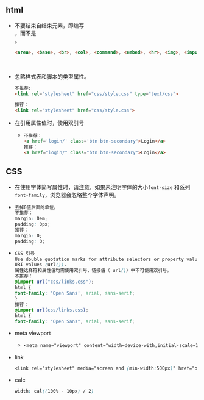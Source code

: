 ## html

+ 不要结束自结束元素，即编写 <br> ，而不是<br />。

  ```html
  <area>, <base>, <br>, <col>, <command>, <embed>, <hr>, <img>, <input>, <keygen>, <link>, <meta>, <param>, <source>, <track>, <wbr>,
  ```

  ​

+ 忽略样式表和脚本的类型属性。

  ```html
  不推荐:
  <link rel="stylesheet" href="css/style.css" type="text/css">
  ```

  ```html
  推荐：
  <link rel="stylesheet" href="css/style.css">
  ```

+ 在引用属性值时，使用双引号

  + ```html
    不推荐：
    <a href='login/' class='btn btn-secondary'>Login</a>
    推荐：
    <a href="login/" class="btn btn-secondary">Login</a>
    ```



## CSS

+ 在使用字体简写属性时，请注意，如果未注明字体的大小`font-size` 和系列 `font-family`，浏览器会忽略整个字体声明。

+ ```css
  去掉0值后面的单位。
  不推荐：
  margin: 0em;
  padding: 0px;
  推荐：
  margin: 0;
  padding: 0;

  ```

+ ```css
  CSS 引号
  Use double quotation marks for attribute selectors or property values. Do not use quotation marks in
  URI values (url()).
  属性选择符和属性值均需使用双引号，链接值（ url()）中不可使用双引号。
  不推荐：
  @import url("css/links.css");
  html {
  font-family: 'Open Sans', arial, sans-serif;
  }
  推荐：
  @import url(css/links.css);
  html {
  font-family: "Open Sans", arial, sans-serif;
  ```

+ meta viewport

  + ```css
    <meta name="viewport" content="width=device-with,initial-scale=1">
    ```

+ link

  ```css
  <link rel="stylesheet" media="screen and (min-width:500px)" href="over500.css">
  ```

+ calc

  ```css
  width: cal((100% - 10px) / 2)
  ```
